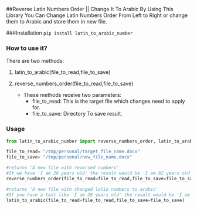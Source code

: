 ##Reverse Latin Numbers Order || Change It To Arabic
By Using This Library You Can Change Latin Numbers Order From Left to Right or change them to Arabic and store them in new file.

###Installation
```pip install latin_to_arabic_number```

### How to use it?
There are two methods:
1. latin_to_arabic(file_to_read,file_to_save) 
2. reverse_numbers_order(file_to_read,file_to_save) 

   - These methods receive two parameters:
     - file_to_read: This is the target file which changes need to apply for.
     - file_to_save: Directory To save result.


### Usage

```python
from latin_to_arabic_number import reverse_numbers_order, latin_to_arabic

file_to_read= "/tmp/personal/target_file_name.docx"
file_to_save= "/tmp/personal/new_file_name.docx"

#returns 'A new file with reversed numbers'
#If we have 'I am 28 years old' the result would be 'I am 82 years old'
reverse_numbers_order(file_to_read=file_to_read,file_to_save=file_to_save)

#returns 'A new file with changed latin numbers to arabic'
#If you have a text like 'I am 28 years old' the result would be 'I am ۲۸ years old'
latin_to_arabic(file_to_read=file_to_read,file_to_save=file_to_save) 
```


